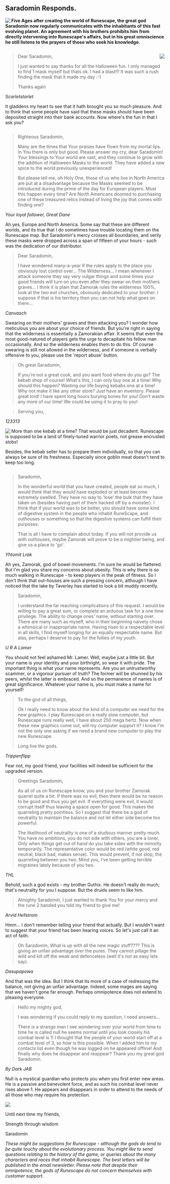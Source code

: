 <h2 class="rsc-centre-text">Saradomin Responds.</h2>

<a href="/images/saradomin.png"><img class="rsc-image" src="/images/saradomin.png" align="left" /></a>
**Five Ages after creating the world of Runescape, the great god Saradomin now regularly communicates with the inhabitants of this fast evolving planet. An agreement with his brothers prohibits him from directly intervening into Runescape's affairs, but in his great omniscience he still listens to the prayers of those who seek his knowledge.**

<div style="clear:both"></div>

<a href="/images/halloween-mask.jpg"><img class="rsc-image" src="/images/halloween-mask.jpg" align="right" /></a>
> Dear Saradomin,
>
> I just wanted to say thanks for all the Halloween fun. I only managed to find 1 mask myself but thats ok. I had a blast!!! It was such a rush finding the mask that it made my day :-)
>
> Thanks again

*Scarletstarlet*

It gladdens my heart to see that it hath brought you so much pleasure. And to think that some people have said that these masks should have been deposited straight into their bank accounts. Now where's the fun in that I ask you?

<div style="clear:both"></div>

> Righteous Saradomin,
>
> Many are the times that Your praises have flown from my mortal lips. In You there is only but good. Please answer my cry, dear Saradomin! Your blessings to Your world are vast, and they continue to grow with the addition of Halloween Masks to the world. They have added a new spice to the world previously unexperienced!
>
> But please tell me, oh Holy One, those of us who live in North America are put at a disadvantage because the Masks seemed to be introduced during the prime of the day for European players. Must this happen every time? Are North Americans doomed to purchasing one of these treasured relics instead of living the joy that comes with finding one?

*Your loyal follower, Great Dane*

Ah yes, Europe and North America. Some say that these are different worlds, and its true that I do sometimes have trouble locating them on the Runescape map. But Saradomin's mercy crosses all boundaries, and verily these masks were dropped across a span of fifteen of your hours - such was the dedication of our distributor.

> Dear Saradomin,
>
> I have wondered many-a-year if the rules apply to the place you obvisouly lost control over... The Wilderness... I mean whenever I attack someone they say very vulgar things and some times your good friends will turn on you even after they swear on their mothers graves... I think it is plain that Zamorak rules the wilderness 100%, look at the two evil churches, obviously dedicated to your brother. I suppose if that is his territory then you can not help what goes on there...

*Canvasch*

Swearing on their mothers' graves and then attacking you? I wonder how meticulous you are about your choice of friends. But you're right in saying that the wilderness is essentially a Zamorakian affair. It seems that even the most good-natured of players gets the urge to decapitate his fellow man occasionally. And so the wilderness enables them to do this. Of course swearing is still not allowed in the wilderness, and if someone is verbally offensive to you, please use the 'report abuse' button.

> Oh great Saradomin,
>
> If you're not a great cook, and you want food where do you go? The kebab shop of course! What's this, I can only buy one at a time! Why should this happen? Wasting our life buying kebabs one at a time! Why not make it like any other store? Just have an inventory. Please great lord! I have spent long hours burying bones for you! Don't waste any more of our time! We could be using it to pray to you!

<blockquote class="rsc-centre-text">Serving you,</blockquote>

<p class="rsc-centre-text"><em>123313</em></p>

<a href="/images/kebab.jpg"><img class="rsc-image" src="/images/kebab.jpg" align="left" /></a>
More than one kebab at a time? That would be just decadent. Runescape is supposed to be a land of finely-tuned warrior poets, not grease encrusted slobs!

Besides, the kebab seller has to prepare them individually, so that you can always be sure of its freshness. Especially since goblin meat doesn't tend to keep too long.

<div style="clear:both"></div>

> Saradomin,
>
> In the wonderful world that you have created, people eat so much, I would think that they would have exploded or at least become extremely swelled. They have no way to 'lose' the bulk that they have taken on (besides having part of them hacked off by a monster). I think that if your world was to be better, you should have some kind of digestive system in the people who inhabit RuneScape, and outhouses or something so that the digestive systems can fulfill their purposes.
>
> That is all I have to complain about today. If you will not provide us with outhouses, maybe Zamorak will prove to be a mightier being, and give us a place to 'go'.

*Yhtomit Lrak*

Ah yes, Zamorak, god of bowel movements. I'm sure he would be flattered. But I'm glad you share my concerns about obesity. This is why there is so much walking in Runescape - to keep players in the peak of fitness. So I don't think that out-houses are such a pressing concern, although I have noticed that the lake by Taverley has started to look a bit muddy recently.

> Saradomin,
>
> I understand the far reaching complications of this request. I would be willing to pay a great sum, or complete an arduous task for a one time privilege. The ability to change ones' name, without starting over. There are many such as myself, who in their beginning naivety chose a whimsical or inappropriate name. Having risen to a respectable level in all skills, I find myself longing for an equally respectable name. But alas, perhaps I deserve to pay for the follies of my youth.

*U R A Lamer*

You should not feel ashamed Mr. Lamer. Well, maybe just a little bit. But your name is your identity and your birthright, so wear it with pride. The important thing is what your name represents. Are you an untrustworthy scammer, or a vigorour pursuer of truth? The former will be shunned by his peers, whilst the latter is embraced. And so the permanence of names is of great significance. Whatever your name is, you must make a name for yourself!

> To the god of all things,
>
> Ok I really need to know about the kind of a computer we need for the new graphics. I play Runescape on a really slow computer, but Runescape runs really well, I have about 250 mega hertz. Now when these new graphics come out, will my computer support it? I know I'm not the only one asking if we need a brand new computer to play the new Runescape.
>
> Long live the gods.

*Trippenflipp*

Fear not, my good friend, your facilities will indeed be sufficient for the upgraded version.

> Greetings Saradomin,
>
> As all of us on Runescape know, you and your brother Zamorak quarrel quite a bit. If there was no evil, then there would be no reason to be good and thus you get evil. If everything were evil, it would corrupt itself thus leaving a space open for good. This makes the quarreling pretty pointless. So I suggest that there be a god of neutrality to maintain the balance and not let either side become too powerful.
>
> The likelihood of neutrality is one of a studious manner pretty much. You have no ambitions, you do not side with others, you are a loner. Only when things get out of hand do you take sides with the minority temporarily. The representative color would be red (white good, red neutral, black bad, makes sense). This would prevent, if not stop, the quarreling between you two. Mind you, I've been getting terrible migraines lately because of you two.

*THL*

Behold, such a god exists - my brother Guthix. He doesn't really do much; that's neutrality for you I suppose. But the druids seem to like him.

> Almighty Saradomin,
> I just wanted to thank You for your mercy and the rune 2 handed you told my friend to give me!

*Arvid Hellstrom*

Hmm... I don't remember telling your friend that actually. But I wouldn't want to suggest that your friend has been hearing voices. So let's just call it an act of faith.

> Oh Saradomin,
> What is up with all the new magic stuff???? This is giving an unfair advantage over the pures. They cannot pillage the wild and kill off the weak and defenceless (well it's not as easy lets say).

*Dasupapowa*

And that was the idea. But I think that its more of a case of redressing the balance, not giving an unfair advantage. Indeed, some mages are saying that we haven't gone far enough. Perhaps omnipotence does not extend to pleasing everyone.

> Hello my mighty god,
>
> I was wondering if you could reply to my question, I need answers...
>
> There is a strange man I see wondering over your world from time to time he is called null he seems normal until you look closely his combat level is 1! I thought that the people of your world start off at a combat level of 3, so how is this possible. When I added him to my contacts list even though he was logged on he appeared offline! And finally why does he disappear and reappear? Thank you my great god Saradomin.

<p class="rsc-centre-text"><em>By Dark JAB</em></p>

Null is a mystical guardian who protects you when you first enter new areas. He is a passive and benevolent force, and as such his combat level never rises above 1. He appears and disappears in order to attend to the needs of all those who may require his protection.

<p class="rsc-centre-text"><a href="/images/null-animation.gif"><img class="rsc-image" src="/images/null-animation.gif" /></a></p>

Until next time my friends,

Strength through wisdom

Saradomin

*These might be suggestions for Runescape - although the gods do tend to be quite touchy about the evolutionary process. You might like to send questions relating to the history of the game, or queries about the many characters and races that inhabit Runescape. The best letters will be published in the email newsletter. Please note that despite their omnipotence, the gods of Runescape do not concern themselves with customer support.*
